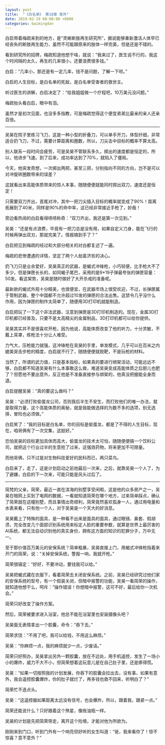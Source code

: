 ```yaml
---
layout: post
title:  "《白名单》 第18章 意外"
date: 2019-02-19 08:00:00 +0800
categories: baimingdan
---
```

白启带着梅疏来到的地方，是“灵蜥断肢再生研究所”，据说能够重新激活人体早已经丧失的断肢再生能力，虽然不可能跟原来的肢体一样完美，但是还是不错的。

看到研究所的招牌，梅疏知道他想干啥，就说：“我来过了，医生说不行的，我这个时间隔的太久，再生的几率很小，还要浪费很多钱。”

白启：“几率小，那还是有一定几率，钱不是问题，了解一下呗。”

白启的人生目标，是白名单的死敌，是白名单受害者的救世主。

听过医生的讲解，白启决定了：“给我姐姐做一个疗程吧，10万美元没问题。”

梅疏抬头看白启，眼中有泪。

虽然才是初次见面，也没多多指教，可是梅疏觉得这个便宜弟弟比最亲的亲人还亲百倍。

***

吴昊在院子里练习飞刀，这是一种小型的折叠刀，可以单手开刀，体型纤细，非常适合扔飞刀，不过，需要计算距离和圈数，所以，刀尖击中目标的概率不算太高。

别人联系一段时间会疲劳，可是吴昊不管联系多久，掷出的速度都是恒定的，所以，他进步飞速。到了后来，成功率达到了70%，就陷入了僵局。

今天，他突发奇想，一次掷出两把，甚至三把，分别指向不同的方向，岂不是可以对冲旋转圈数带来的误差？

这就看出来高能体质带来的惊人本事，随随便便就能同时掷出双刀，速度还是恒定！

只需要双刀齐出，首尾对冲，其中一把刀尖插入目标的概率就变成了90%！距离拓展到了40米，同样是90%的命中率，这已经非常接近手枪了，妙哉！

旁边看热闹的白启看得啧啧称奇：“双刀齐出，我还是第一次见到。”

吴昊：“还是有点浪费，毕竟有一把刀总是没有用，如果自定义刀身，能在飞行的时候再弹出双刃，那就完美了。情报搞到手了？”

白启把见到梅疏的经过和大部分相关的对白都复述了一遍。

梅疏的悲惨遭遇的详情，坚定了两个人劫富济贫的决心。

扔飞刀只是业余爱好，吴昊真正的武器，是蝎式冲锋枪，小巧轻便，比手枪大不了多少，但是弹匣长长的，如同蝎子尾巴，采用的是9*19子弹最夸张的弹匣容量：50发。看这架势，吴昊是随时做好了大开杀戒的准备呢。

最新款的蝎式外观十分精美，也很便宜，在武器市场上很受欢迎，不过，长弹匣属于管制武器，整个中国都不允许超过10发的弹匣的合法出售。这禁令几乎没什么作用，因为弹匣的制作太简单了，随便用3D打印机就能制造。

白启把玩了一下这个非法武器，注意到弹匣是3D打印机制造的。现在，金属3D打印机都已经普及，只要不是太高精尖的金属制品，3D打印机都可以给你提供。

吴昊其实并不是很喜欢开枪，因为他说，高能体质改变了他的听力，十分灵敏，不戴上耳罩，练枪法十分让人难受。

力气大，压枪能力就强，这冲锋枪在吴昊的手里，单发模式，几乎可以在百米之内媲美突击步枪的精度，白启就不行了，随随便便就脱靶，不是玩枪的材料。

当然了，所谓的武力值，只是基本指标，如果真的要进行绑架活动，可能远远不够，白启都不知道吴昊有什么本事敢这么做，难道吴昊变成高能体质之后胆儿也肥了？但愿他不要出意外，反正他是不准备直接参与绑架的，他真没把握能全身而退。

白启提醒吴昊：“真的要这么做吗？”

吴昊：“必须打败偷蛋龙公司，否则我后半生不安生，而打败他们的唯一办法，就是取得力量，这个高能体质的奥秘，就是我能做选择的为数不多的选项，别无选择，冒险也必须做。”

白启笑了：“我的目标是白名单，你的目标是偷蛋龙，都是了不得的人生目标，现在，咱哥俩有了一次交集，这挺好。”

恐怕吴昊的目标更加具体而高大，偷蛋龙的技术太可怕，随随便便搞一个饮料公司，就把这个行业过半的生意抢了过来，这强效药物，将来更加不可限量。

而他哥俩，只不过是对生物科技爱好的民科而已，两只菜鸟。

白启来了，走了，这是计划启动之前他最后一次来，之后，就靠吴昊一个人了，为了避嫌，白启的下一次来，可能只能是风头过后了。

***

简梵的父亲，简荣，最近一直在滨海的别墅享受闲暇，这是他的众多房产之一，吴昊在暗网上买到了电网的数据，一看就知道简荣在哪个地方，过来简单踩点，确认了简荣就在这幢别墅，而且事情出奇顺利，简荣竟然喜欢孤身一人，通过用电量和水表来看，只有他一个人，对于吴昊是一个天大的好消息。

吴昊戴上了特殊的面具，是一种看不出来是面具的面具，通过眼镜、鼻套、假胡须，完全改变几个面部识别系统用来标定人脸的重要参数，就算是世界上最厉害的AI系统，都无法自动识别他的真实身份，拥有这方面的知识的犯罪分子，万中无一。

至于那价值百万美元的安保系统？简单粗暴，吴昊直接上门，用蝎式冲锋枪指着来开门的简荣，说：“关掉安保系统，警报一响，我就开枪。”

简荣很镇定：“好好，不要冲动，要钱我可以给。”

吴昊把蝎式藏在衣服下，看着简荣去关闭安保系统。之前，吴昊已经研究过他们家的安保系统的型号，有一个假装关闭，但暗中报警的功能，吴昊一看简荣的操作，就知道他想干么，呵斥：“操作错误！你想暗中报警，这可不好，最后给你一次机会。”

简荣只好改变了操作方案。

然后，简荣被要求进入浴室，他总不能在浴室里也安装摄像头吧？

吴昊面无表情拿出一个胶囊，命令：“吞下去。”

简荣求饶：“不用了吧，我可以给钱，不用这么麻烦。”

吴昊：“你麻烦一点，我的麻烦就少一点，少废话。”

简荣只好照办，吴昊拿出另外一颗胶囊，放在不远处，用手机遥控，发生了一场小小的爆炸，威力不大不小，但简荣想着这玩意儿是在自己肚子里，还是瘆得慌。

吴昊：“如果一切按照我的计划发展，你吞下的胶囊会拉出去，没有事，如果有意外，我会遥控胶囊爆炸，你的肚子就烂了，再多钱也救不回来，听明白了？”

简荣忙不迭点头。

吴昊：“这遥控器如果距离太远没有信号，也会爆炸，所以，跟着我，跟紧一点。”

简荣还能说什么？只好跟着这个煞星，像拖油瓶一样。

吴昊的计划是先把简荣带走，离开这个险境，才能对他为所欲为。

刚刚来到门口，听到门外有一个响亮但好听的女生叫道：“爸，我来看你了！惊不惊喜？意不意外？”
